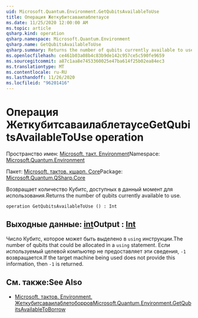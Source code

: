 ```yaml
---
uid: Microsoft.Quantum.Environment.GetQubitsAvailableToUse
title: Операция Жеткубитсаваилаблетаусе
ms.date: 11/25/2020 12:00:00 AM
ms.topic: article
qsharp.kind: operation
qsharp.namespace: Microsoft.Quantum.Environment
qsharp.name: GetQubitsAvailableToUse
qsharp.summary: Returns the number of qubits currently available to use.
ms.openlocfilehash: ce461b03a08b4c83b9de142c957ce5c590fe9659
ms.sourcegitcommit: a87c1aa8e7453360025e47ba614f25b02ea84ec3
ms.translationtype: MT
ms.contentlocale: ru-RU
ms.lasthandoff: 11/26/2020
ms.locfileid: "96201416"
---
```

# <a name="getqubitsavailabletouse-operation"></a><span data-ttu-id="bf4e3-102">Операция Жеткубитсаваилаблетаусе</span><span class="sxs-lookup"><span data-stu-id="bf4e3-102">GetQubitsAvailableToUse operation</span></span>

<span data-ttu-id="bf4e3-103">Пространство имен: [Microsoft. такт. Environment](xref:Microsoft.Quantum.Environment)</span><span class="sxs-lookup"><span data-stu-id="bf4e3-103">Namespace: [Microsoft.Quantum.Environment](xref:Microsoft.Quantum.Environment)</span></span>

<span data-ttu-id="bf4e3-104">Пакет: [Microsoft. тактов. кшарп. Core](https://nuget.org/packages/Microsoft.Quantum.QSharp.Core)</span><span class="sxs-lookup"><span data-stu-id="bf4e3-104">Package: [Microsoft.Quantum.QSharp.Core](https://nuget.org/packages/Microsoft.Quantum.QSharp.Core)</span></span>


<span data-ttu-id="bf4e3-105">Возвращает количество Кубитс, доступных в данный момент для использования.</span><span class="sxs-lookup"><span data-stu-id="bf4e3-105">Returns the number of qubits currently available to use.</span></span>

```qsharp
operation GetQubitsAvailableToUse () : Int
```


## <a name="output--int"></a><span data-ttu-id="bf4e3-106">Выходные данные: [int](xref:microsoft.quantum.lang-ref.int)</span><span class="sxs-lookup"><span data-stu-id="bf4e3-106">Output : [Int](xref:microsoft.quantum.lang-ref.int)</span></span>

<span data-ttu-id="bf4e3-107">Число Кубитс, которое может быть выделено в `using` инструкции.</span><span class="sxs-lookup"><span data-stu-id="bf4e3-107">The number of qubits that could be allocated in a `using` statement.</span></span>
<span data-ttu-id="bf4e3-108">Если используемый целевой компьютер не предоставляет эти сведения, `-1` возвращается.</span><span class="sxs-lookup"><span data-stu-id="bf4e3-108">If the target machine being used does not provide this information, then `-1` is returned.</span></span>

## <a name="see-also"></a><span data-ttu-id="bf4e3-109">См. также:</span><span class="sxs-lookup"><span data-stu-id="bf4e3-109">See Also</span></span>

- [<span data-ttu-id="bf4e3-110">Microsoft. тактов. Environment. Жеткубитсаваилаблетоборров</span><span class="sxs-lookup"><span data-stu-id="bf4e3-110">Microsoft.Quantum.Environment.GetQubitsAvailableToBorrow</span></span>](xref:Microsoft.Quantum.Environment.GetQubitsAvailableToBorrow)